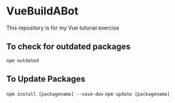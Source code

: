 # VueBuildABot
This repository is for my Vue tutorial exercise

## To check for outdated packages

`npm outdated`

## To Update Packages

`npm install [packagename] --save-dev`
`npm update [packagename]`